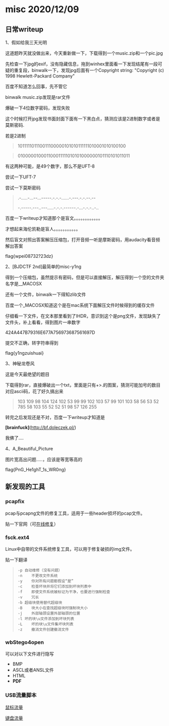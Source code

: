 # misc 2020/12/09

## 日常writeup

1、假如给我三天光明

这道题昨天就没做出来，今天重新做一下，下载得到一个music.zip和一个pic.jpg

先检查一下jpg的exif，没有隐藏信息，拖到winhex里面看一下发现结尾有一段可疑的重复段，binwalk一下，发现jpg后面有一个Copyright string: "Copyright (c) 1998 Hewlett-Packard Company"

百度不知道怎么回事，先不管它

binwalk music.zip发现是rar文件

爆破一下4位数字密码，发现失败

这个时候打开jpg发现书面封面下面有一下黑白点，猜测应该是2进制数字或者是莫斯密码.

若是2进制

> 101111101110011100000101010111111010001010100100

> 010000010001100011111010101000000101110101011011

有这两种可能，是49个数字，那么不是UFT-8

尝试一下UFT-7

尝试一下莫斯密码

> .-.....-...--...-----.-.-.-......-.---.-.-.--.--
>
> -.-----.---..---.....-.-.-.------.-...-.-.-..-..

百度一下writeup才知道那个是盲文。。。。。。。。。。。。

才想起来海伦凯勒是盲人。。。。。。。。。。。

然后盲文对照出答案解压压缩包，打开音频一听是摩斯密码，用audacity看音频解出答案

flag{wpei08732?23dz}

2、[BJDCTF 2nd]最简单的misc-y1ng

得到一个压缩包，虽然提示有密码，但是可以直接解压，解压得到一个空的文件夹名字是__MACOSX

还有一个文件，binwalk一下得知zlib文件

百度一个_MACOSX知道这个是在mac系统下面解压文件时候得到的缓存文件

仔细看一下文件，在文本那里看到了IHDR，意识到这个是png文件，发现缺失了文件头，补上看看，得到图片一串数字

424A447B79316E677A756973687561697D

提交不正确，转字符串得到

flag{y1ngzuishuai}

3、神秘龙卷风

这是今天最绝望的题目

下载得到rar，直接爆破出一个txt，里面是只有+>.的图案，猜测可能加号的数目对应ascii码，花了好久搞出来

> 103 109  98 104 124 102 53 99 99 102 103 57 99 101 103 58 56 53 52 785 58 103 55 52 52 51 98 57  126 255

转完之后发现还是不对，百度一下writeup才知道是

**[brainfuck]**(http://bf.doleczek.pl/)

我佛了....

4、A_Beautiful_Picture

图片宽高出问题.....，应该是等宽等高的

flag{PnG_He1ghT_1s_WR0ng}

## 新发现的工具

### pcapfix

pcap与pcapng文件的修复工具，适用于一些header损坏的pcap文件。

贴一下官网（可[在线修复](http://www.f00l.de/pcapfix/)）

### fsck.ext4

Linux中自带的文件系统修复工具，可以用于修复破损的img文件。

贴一下翻译

>```
>-p	自动维修（没有问题）
> -n	不更改文件系统
> -y	你对所有问题都假设“是”
> -c	检查坏块并将它们添加到坏块列表中
> -f	即使文件系统被标记为干净，也要进行强制检查
> -v	冗长
>-b	超级块使用替代超级块
> -B	块大小在查找超级块时强制块大小
> -j	外部轴颈设置外部轴颈的位置
>-l	坏的块\u文件添加到坏块列表
> -L	坏的块\u文件集坏块列表
> -z	撤消文件创建撤消文件
> ```

### **wbStego4open**

可以对以下文件进行隐写

+ BMP
+ ASCL或者ANSL文件
+ HTML
+ **PDF**

### USB流量脚本

[鼠标流量](https://jq.qq.com/?_wv=1027&k=5KXd7Bm)

[键盘流量](https://jq.qq.com/?_wv=1027&k=5KXd7Bm) 
